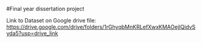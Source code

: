 #Final year dissertation project


Link to Dataset on Google drive  file: https://drive.google.com/drive/folders/1rGhyqbMnKRLefXwxKMAOejlQidvSyda5?usp=drive_link

